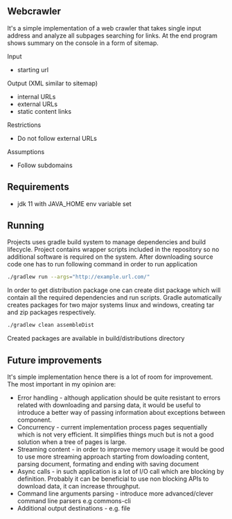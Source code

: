## Webcrawler
It's a simple implementation of a web crawler that takes single input address and 
analyze all subpages searching for links.
At the end program shows summary on the console in a form of sitemap.

Input
 * starting url

Output (XML similar to sitemap)
 * internal URLs
 * external URLs
 * static content links
 
Restrictions
 * Do not follow external URLs

Assumptions
 * Follow subdomains
 
## Requirements
 * jdk 11 with JAVA_HOME env variable set

## Running
Projects uses gradle build system to manage dependencies and build lifecycle.
Project contains wrapper scripts included in the repository
so no additional software is required on the system.
After downloading source code one has to run following command in order to run application

```sh
./gradlew run --args="http://example.url.com/"
```
In order to get distribution package one can create dist package which will contain all 
the required dependencies and run scripts. Gradle automatically creates packages for two
major systems linux and windows, creating tar and zip packages respectively.
```sh
./gradlew clean assembleDist
```
Created packages are available in build/distributions directory

## Future improvements
It's simple implementation hence there is a lot of room for improvement. The most important
in my opinion are:
* Error handling - although application should be quite resistant to errors related with 
    downloading and parsing data, it would be useful to introduce a better way of passing 
    information about exceptions between component.
* Concurrency - current implementation process pages sequentially which is not
    very efficient. It simplifies things much but is not a good solution when a tree of pages
    is large.
* Streaming content - in order to improve memory usage it would be good to use more streaming approach
    starting from dowloading content, parsing document, formating and ending with saving document
* Async calls - in such application is a lot of I/O call which are blocking by definition. Probably
    it can be beneficial to use non blocking APIs to download data, it can increase throughput.
* Command line arguments parsing - introduce more advanced/clever command line parsers e.g commons-cli
* Additional output destinations - e.g. file